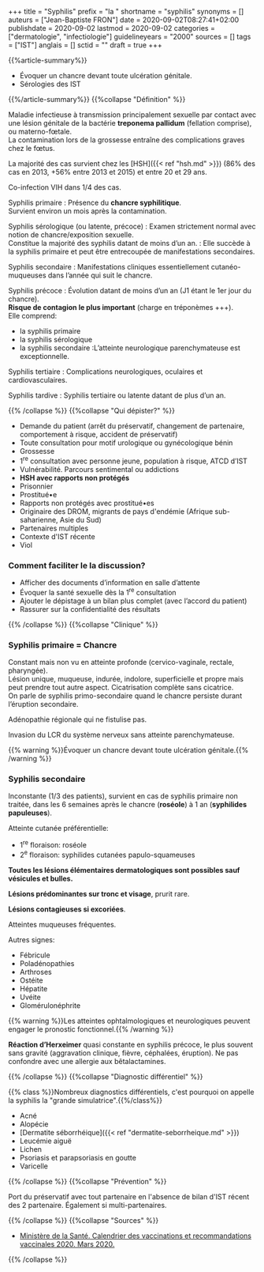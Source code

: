 +++
title = "Syphilis"
prefix = "la "
shortname = "syphilis"
synonyms = []
auteurs = ["Jean-Baptiste FRON"]
date = 2020-09-02T08:27:41+02:00
publishdate = 2020-09-02
lastmod = 2020-09-02
categories = ["dermatologie", "infectiologie"]
guidelineyears = "2000"
sources = []
tags = ["IST"]
anglais = []
sctid = ""
draft = true
+++

{{%article-summary%}}

- Évoquer un chancre devant toute ulcération génitale.
- Sérologies des IST

{{%/article-summary%}}
{{%collapse "Définition" %}}

Maladie infectieuse à transmission principalement sexuelle par contact avec une lésion génitale de la bactérie **treponema pallidum** (fellation comprise), ou materno-fœtale.  
La contamination lors de la grossesse entraîne des complications graves chez le fœtus.

La majorité des cas survient chez les [HSH]({{< ref "hsh.md" >}}) (86% des cas en 2013, +56% entre 2013 et 2015) et entre 20 et 29 ans.

Co-infection VIH dans 1/4 des cas.

Syphilis primaire
: Présence du **chancre syphilitique**.  
Survient environ un mois après la contamination.

Syphilis sérologique (ou latente, précoce)
: Examen strictement normal avec notion de chancre/exposition sexuelle.  
Constitue la majorité des syphilis datant de moins d’un an.
: Elle succède à la syphilis primaire et peut être entrecoupée de manifestations secondaires.

Syphilis secondaire
: Manifestations cliniques essentiellement cutanéo-muqueuses dans l’année qui suit le chancre.

Syphilis précoce
: Évolution datant de moins d’un an (J1 étant le 1er jour du chancre).  
**Risque de contagion le plus important** (charge en tréponèmes +++).  
Elle comprend:
- la syphilis primaire
- la syphilis sérologique
- la syphilis secondaire
:L’atteinte neurologique parenchymateuse est exceptionnelle.

Syphilis tertiaire
: Complications neurologiques, oculaires et cardiovasculaires.

Syphilis tardive
: Syphilis tertiaire ou latente datant de plus d’un an.

{{% /collapse %}}
{{%collapse "Qui dépister?" %}}

- Demande du patient (arrêt du préservatif, changement de partenaire, comportement à risque, accident de préservatif)
- Toute consultation pour motif urologique ou gynécologique bénin
- Grossesse
- 1<sup>re</sup> consultation avec personne jeune, population à risque, ATCD d’IST
- Vulnérabilité. Parcours sentimental ou addictions
- **HSH avec rapports non protégés**
- Prisonnier
- Prostitué&bull;e
- Rapports non protégés avec prostitué&bull;es
- Originaire des DROM, migrants de pays d'endémie (Afrique sub-saharienne, Asie du Sud)
- Partenaires multiples
- Contexte d'IST récente
- Viol

### Comment faciliter le la discussion?

- Afficher des documents d’information en salle d’attente
- Évoquer la santé sexuelle dès la 1<sup>re</sup> consultation
- Ajouter le dépistage à un bilan plus complet (avec l’accord du patient)
- Rassurer sur la confidentialité des résultats

{{% /collapse %}}
{{%collapse "Clinique" %}}

### Syphilis primaire = Chancre

Constant mais non vu en atteinte profonde (cervico-vaginale, rectale, pharyngée).  
Lésion unique, muqueuse, indurée, indolore, superficielle et propre mais peut prendre tout autre aspect. Cicatrisation complète sans cicatrice.  
On parle de syphilis primo-secondaire quand le chancre persiste durant l’éruption secondaire.

Adénopathie régionale qui ne fistulise pas.

Invasion du LCR du système nerveux sans atteinte parenchymateuse.

{{% warning %}}Évoquer un chancre devant toute ulcération génitale.{{% /warning %}}

### Syphilis secondaire

Inconstante (1/3 des patients), survient en cas de syphilis primaire non traitée, dans les 6 semaines après le chancre (**roséole**) à 1 an (**syphilides papuleuses**).

Atteinte cutanée préférentielle:

- 1<sup>re</sup> floraison: roséole
- 2<sup>e</sup> floraison: syphilides cutanées papulo-squameuses

**Toutes les lésions élémentaires dermatologiques sont possibles sauf vésicules et bulles.**

**Lésions prédominantes sur tronc et visage**, prurit rare.

**Lésions contagieuses si excoriées**.

Atteintes muqueuses fréquentes.

Autres signes:

- Fébricule
- Poladénopathies
- Arthroses
- Ostéite
- Hépatite
- Uvéite
- Glomérulonéphrite

{{% warning %}}Les atteintes ophtalmologiques et neurologiques peuvent engager le pronostic fonctionnel.{{% /warning %}}

**Réaction d’Herxeimer** quasi constante en syphilis précoce, le plus souvent sans gravité (aggravation clinique, fièvre, céphalées, éruption). Ne pas confondre avec une allergie aux bêtalactamines.

{{% /collapse %}}
{{%collapse "Diagnostic différentiel" %}}

{{% class %}}Nombreux diagnostics différentiels, c'est pourquoi on appelle la syphilis la "grande simulatrice".{{%/class%}}

- Acné
- Alopécie
- [Dermatite séborrhéique]({{< ref "dermatite-seborrheique.md" >}})
- Leucémie aiguë
- Lichen
- Psoriasis et parapsoriasis en goutte
- Varicelle

{{% /collapse %}}
{{%collapse "Prévention" %}}

Port du préservatif avec tout partenaire en l'absence de bilan d'IST récent des 2 partenaire. Également si multi-partenaires. 

{{% /collapse %}}
{{%collapse "Sources" %}}

- [Ministère de la Santé. Calendrier des vaccinations et recommandations vaccinales 2020. Mars 2020.](//solidarites-sante.gouv.fr/IMG/pdf/calendrier_vaccinal_29juin20.pdf)

{{% /collapse %}}

